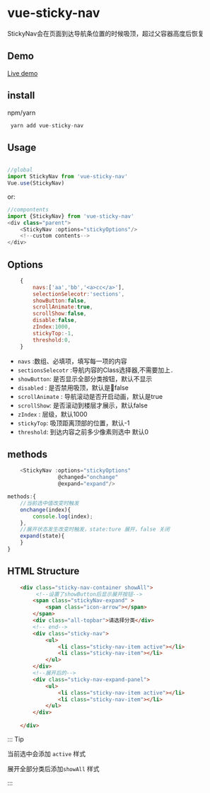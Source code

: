 # vue-sticky-nav

StickyNav会在页面到达导航条位置的时候吸顶，超过父容器高度后恢复

## Demo

[Live demo](https://eijil.github.io/vue-sticky-nav/)

## install

npm/yarn

``` js
 yarn add vue-sticky-nav

```

## Usage

``` javascript

//global
import StickyNav from 'vue-sticky-nav' 
Vue.use(StickyNav)
```
or:

```js
//compontents
import {StickyNav} from 'vue-sticky-nav'  
<div class="parent">
    <StickyNav :options="stickyOptions"/>
    <!--custom contents-->
</div>
```


## Options


``` js
    { 
        navs:['aa','bb','<a>cc</a>'], 
        selectionSelecotr:'sections', 
        showButton:false,
        scrollAnimate:true,
        scrollShow:false,
        disable:false,
        zIndex:1000,
        stickyTop:-1,
        threshold:0,
    }
```



* `navs` :数组、必填项，填写每一项的内容
* `sectionsSelecotr` :导航内容的Class选择器,不需要加上`.` 
* `showButton`: 是否显示全部分类按钮，默认不显示
* `disabled` : 是否禁用吸顶，默认是false
* `scrollAnimate` : 导航滚动是否开启动画，默认是true
* `scrollShow`: 是否滚动到楼层才展示，默认false
* `zIndex` : 层级，默认1000
* `stickyTop`: 吸顶距离顶部的位置，默认-1
* `threshold`: 到达内容之前多少像素则选中 默认0


## methods 

``` js
    <StickyNav :options="stickyOptions" 
                @changed="onchange" 
                @expand="expand"/>
```

``` js
methods:{
    //当前选中值改变时触发
    onchange(index){
        console.log(index);
    },
    //展开状态发生改变时触发，state:ture 展开，false 关闭
    expand(state){
    }
}
```

## HTML Structure 

``` html
    <div class="sticky-nav-container showAll">
         <!--设置了showButton后显示展开按钮-->
        <span class="stickyNav-expand" >
            <span class="icon-arrow"></span>
        </span>
        <div class="all-topbar">请选择分类</div>
        <!-- end-->
        <div class="sticky-nav">
            <ul>
                <li class="sticky-nav-item active"></li>
                <li class="sticky-nav-item"></li>
            </ul>
        </div>
        <!--展开后的-->
        <div class="sticky-nav-expand-panel">
            <ul>
                <li class="sticky-nav-item active"></li>
                <li class="sticky-nav-item"></li>
            </ul>
        </div>
       
    </div>
```
::: Tip

当前选中会添加 `active` 样式

展开全部分类后添加`showAll` 样式

:::